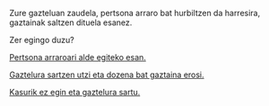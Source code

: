 Zure gazteluan zaudela, pertsona arraro bat hurbiltzen da harresira, gaztainak saltzen dituela esanez.

Zer egingo duzu?

[Pertsona arraroari alde egiteko esan.](alde-egin/alde-egin.md)

[Gaztelura sartzen utzi eta dozena bat gaztaina erosi.](erosi/erosi.md)

[Kasurik ez egin eta gaztelura sartu.](gaztelura-sartu/gaztelura-sartu.md)
